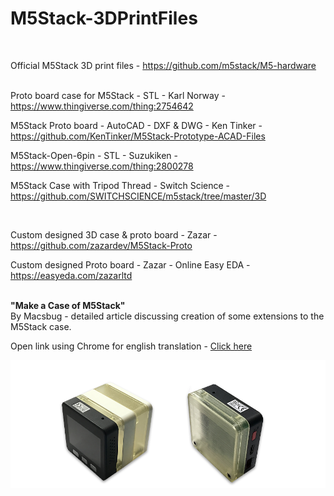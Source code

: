 # M5Stack-3DPrintFiles
<br />

Official M5Stack 3D print files  -  https://github.com/m5stack/M5-hardware</a>  
<br />

Proto board case for M5Stack  -  STL  -  Karl Norway  -   https://www.thingiverse.com/thing:2754642
<br />

M5Stack Proto board  -  AutoCAD  -  DXF & DWG -  Ken Tinker  -  https://github.com/KenTinker/M5Stack-Prototype-ACAD-Files
<br />

M5Stack-Open-6pin  -  STL  -  Suzukiken  -  https://www.thingiverse.com/thing:2800278
<br />

M5Stack Case with Tripod Thread  -  Switch Science  -  https://github.com/SWITCHSCIENCE/m5stack/tree/master/3D

<br />

Custom designed 3D case & proto board  -  Zazar  -  https://github.com/zazardev/M5Stack-Proto  

Custom designed Proto board  - Zazar  -  Online Easy EDA  -  https://easyeda.com/zazarltd
<br />
<br />

**"Make a Case of M5Stack"** <br />
By Macsbug - detailed article discussing creation of some extensions to the M5Stack case. <br />

Open link using Chrome for english translation   -   [Click here](https://macsbug.wordpress.com/2018/03/09/make-a-case-of-m5stack/)

![](M5Stack-3DCase-Photo.png?raw=true)
